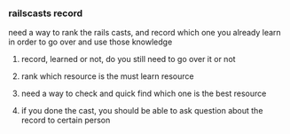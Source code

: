 ### railscasts record

need a way to rank the rails casts, and record which one you already learn in order to go over and use those knowledge

1. record, learned or not, do you still need to go over it or not

2. rank which resource is the must learn resource

3. need a way to check and quick find which one is the best resource

4. if you done the cast, you should be able to ask question about the record to certain person
